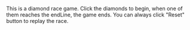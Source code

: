 This is a diamond race game.
Click the diamonds to begin, when one of them reaches the endLine, the game ends. You can always click "Reset" button to replay the race.
